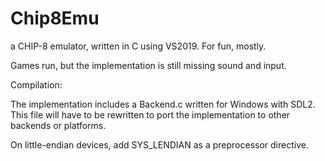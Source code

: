 # Chip8Emu
 a CHIP-8 emulator, written in C using VS2019. For fun, mostly.
 
 Games run, but the implementation is still missing sound and input.
 
 Compilation:
 
 The implementation includes a Backend.c written for Windows with SDL2. This file will have to be rewritten to port the implementation to other backends or platforms.
 
 On little-endian devices, add SYS_LENDIAN as a preprocessor directive.
